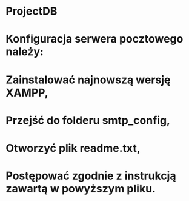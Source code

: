 # ProjectDB

# Konfiguracja serwera pocztowego należy:

# Zainstalować najnowszą wersję XAMPP,

# Przejść do folderu smtp_config,

# Otworzyć plik readme.txt,

# Postępować zgodnie z instrukcją zawartą w powyższym pliku.
